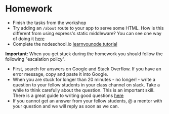 # Homework

- Finish the tasks from the workshop
- Try adding an `/about` route to your app to serve some HTML. How is this different from using express's static middleware? You can see one way of doing it [here](http://stackoverflow.com/questions/4529586/render-basic-html-view)
- Complete the nodeschool.io [learnyounode tutorial](https://github.com/workshopper/learnyounode)

**Important:** When you get stuck during the homework you should follow the following "escalation policy".

- First, search for answers on Google and Stack Overflow. If you have an error message, copy and paste it into Google.
- When you are stuck for longer than 20 minutes - no longer! - write a question to your fellow students in your class channel on slack. Take a while to think carefully about the question. This is an important skill. There is a great guide to writing good questions [here](http://stackoverflow.com/help/how-to-ask)
- If you cannot get an answer from your fellow students, @ a mentor with your question and we will reply as soon as we can.